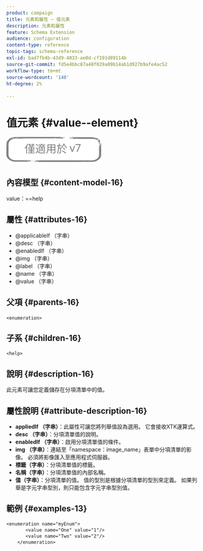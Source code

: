 ```yaml
---
product: campaign
title: 元素和屬性 — 值元素
description: 元素和屬性
feature: Schema Extension
audience: configuration
content-type: reference
topic-tags: schema-reference
exl-id: bad7fb4b-43d9-4033-ae0d-cf191d89114b
source-git-commit: fd5e4bbc87a48f029a09b14ab1d927b9afe4ac52
workflow-type: tm+mt
source-wordcount: '148'
ht-degree: 2%

---
```


# 值元素 {#value--element}

![](../../../assets/v7-only.svg)

## 內容模型 {#content-model-16}

value：==help

## 屬性 {#attributes-16}

* @applicableIf （字串）
* @desc （字串）
* @enabledIf （字串）
* @img （字串）
* @label （字串）
* @name （字串）
* @value （字串）

## 父項 {#parents-16}

`<enumeration>`

## 子系 {#children-16}

`<help>`

## 說明 {#description-16}

此元素可讓您定義儲存在分項清單中的值。

## 屬性說明 {#attribute-description-16}

* **appliedIf （字串）**：此屬性可讓您將列舉值設為選用。 它會接收XTK運算式。
* **desc （字串）**：分項清單值的說明。
* **enabledIf （字串）**：啟用分項清單值的條件。
* **img （字串）**：連結至「namespace：image_name」表單中分項清單的影像。 必須將影像匯入至應用程式伺服器。
* **標籤（字串）**：分項清單值的標籤。
* **名稱（字串）**：分項清單值的內部名稱。
* **值（字串）**：分項清單的值。 值的型別是根據分項清單的型別來定義。 如果列舉是字元字串型別，則只能包含字元字串型別值。

## 範例 {#examples-13}

```
<enumeration name="myEnum">
       <value name="One" value="1"/>
       <value name="Two" value="2"/>
    </enumeration>
```
